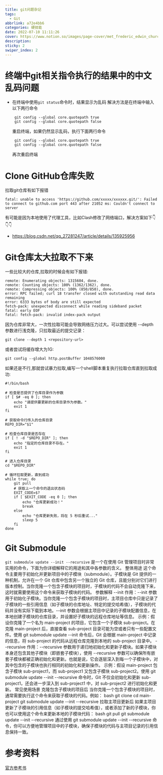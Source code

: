 ```yaml
---
title: git问题杂记
tags: 
  - Git
abbrlink: a72e4bb6
categories: 硬技能
date: 2022-07-10 11:11:26
cover: https://www.notion.so/images/page-cover/met_frederic_edwin_church_1871.jpg
description: 
sticky: 2
swiper_index: 2
---
```


# 终端中git相关指令执行的结果中的中文乱码问题

- 在终端中使用`git status`命令时，结果显示为乱码
  解决方法是在终端中输入以下两行命令
  ```
   git config --global core.quotepath true
   git config --global core.quotepath false
  ```
  重启终端，如果仍然显示乱码，执行下面两行命令
  ```
   git config --global core.quotepath true
   git config --global core.quotepath false
  ```
  再次重启终端


# Clone GitHub仓库失败

拉取git仓库有如下报错
```
fatal: unable to access 'https://github.com/xxxxx/xxxxxx.git/': Failed to connect to github.com port 443 after 21052 ms: Couldn't connect to server
```

有可能是因为本地使用了代理工具，比如Clash修改了网络端口，解决方案如下👇👇👇
- https://blog.csdn.net/qq_27281247/article/details/135925956

# Git仓库太大拉取不下来

一些比较大的仓库,拉取的时候会有如下报错:
```
remote: Enumerating objects: 1315604, done.
remote: Counting objects: 100% (1362/1362), done.
remote: Compressing objects: 100% (850/850), done.
error: RPC failed; curl 18 transfer closed with outstanding read data remaining
error: 6333 bytes of body are still expected
fetch-pack: unexpected disconnect while reading sideband packet
fatal: early EOF
fatal: fetch-pack: invalid index-pack output
```

因为仓库非常大，一次性拉取可能会导致网络压力过大。可以尝试使用 --depth 参数进行浅克隆，只拉取最近的提交记录：
```
git clone --depth 1 <repository-url>
```
或者尝试将缓存增大为1G:
```
git config --global http.postBuffer 1048576000
```

如果还是不行,那就尝试暴力拉取,编写一个shell脚本重复执行拉取仓库直到拉取成功:
```
#!/bin/bash

# 检查是否提供了仓库目录作为参数
if [ $# -eq 0 ]; then
    echo "请提供要更新的仓库目录作为参数。"
    exit 1
fi

# 获取命令行传入的仓库目录
REPO_DIR="$1"

# 检查仓库目录是否存在
if [ ! -d "$REPO_DIR" ]; then
    echo "指定的仓库目录不存在。"
    exit 1
fi

# 进入仓库目录
cd "$REPO_DIR"

# 循环拉取更新，直到成功
while true; do
    git pull
    # 获取上一个命令的退出状态码
    EXIT_CODE=$?
    if [ $EXIT_CODE -eq 0 ]; then
        echo "仓库更新成功！"
        break
    else
        echo "仓库更新失败，将在 5 秒后重试..."
        sleep 5
    fi
done
```

# Git Submodule

`git submodule update --init --recursive` 是一个在使用 Git 管理项目时非常实用的命令，下面为你详细解释它的用途和其中各参数的含义。
整体用途
这个命令主要用于初始化并更新项目中的子模块（submodule）。子模块是 Git 提供的一种机制，允许在一个 Git 仓库中包含另一个独立的 Git 仓库，且能分别对它们进行版本控制。当你克隆一个包含子模块的项目时，子模块的代码不会自动克隆下来，这时就需要使用这个命令来获取子模块的代码。
参数解释
--init
作用：--init 参数用于初始化子模块。当你克隆一个包含子模块的项目时，主项目仓库中只是记录了子模块的一些引用信息（如子模块的仓库地址、特定的提交哈希值），子模块的代码并没有实际下载到本地。--init 参数会根据主项目中记录的子模块配置信息，在本地创建子模块的仓库目录，并设置好子模块的远程仓库地址等信息。
示例：假设你克隆了一个名为 main-project 的项目，它包含一个子模块 sub-project。在克隆 main-project 后，直接查看 sub-project 目录可能为空或者只有一些配置文件。使用 git submodule update --init 命令后，Git 会根据 main-project 中记录的信息，将 sub-project 的代码从远程仓库克隆到本地的 sub-project 目录中。
--recursive
作用：--recursive 参数用于递归地初始化和更新子模块。如果子模块本身还包含其他子模块（即嵌套子模块），使用 --recursive 参数可以确保所有嵌套子模块都被正确初始化和更新。也就是说，它会逐层深入到每一个子模块中，对其中包含的子模块也执行相同的初始化和更新操作。
示例：假设 main-project 包含子模块 sub-project1，而 sub-project1 又包含子模块 sub-project2。使用 git submodule update --init --recursive 命令时，Git 不仅会初始化和更新 sub-project1，还会进一步深入到 sub-project1 中，对 sub-project2 进行初始化和更新。
常见使用场景
克隆包含子模块的项目后
当你克隆一个包含子模块的项目时，通常需要执行这个命令来获取子模块的代码。例如：
bash
git clone <main-project-repo-url>
cd main-project
git submodule update --init --recursive
拉取主项目更新后
如果主项目更新了子模块的引用信息（如子模块的提交哈希值），或者添加了新的子模块，你也可以使用这个命令来更新本地的子模块代码：
bash
git pull
git submodule update --init --recursive
通过使用 git submodule update --init --recursive 命令，你可以方便地管理项目中的子模块，确保子模块的代码与主项目记录的引用信息保持一致。

# 参考资料

[官方参考书](https://git-scm.com/book/zh/v2)
